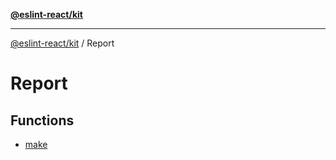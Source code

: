 [**@eslint-react/kit**](../../../README.md)

***

[@eslint-react/kit](../../../README.md) / Report

# Report

## Functions

- [make](functions/make.md)
